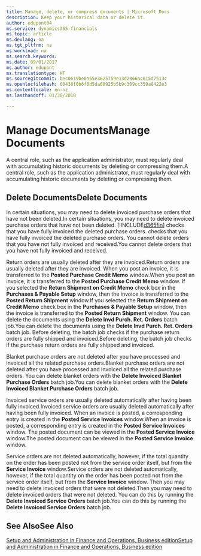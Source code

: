 ```yaml
---
title: Manage, delete, or compress documents | Microsoft Docs
description: Keep your historical data or delete it.
author: edupont04
ms.service: dynamics365-financials
ms.topic: article
ms.devlang: na
ms.tgt_pltfrm: na
ms.workload: na
ms.search.keywords: 
ms.date: 09/01/2017
ms.author: edupont
ms.translationtype: HT
ms.sourcegitcommit: bec0619be0a65e3625759e13d2866ac615d7513c
ms.openlocfilehash: 60438f0b6f0d5da60925b5b9c309cc359a8422e3
ms.contentlocale: en-nz
ms.lasthandoff: 01/30/2018

---
```

# <a name="manage-documents"></a><span data-ttu-id="6b661-103">Manage Documents</span><span class="sxs-lookup"><span data-stu-id="6b661-103">Manage Documents</span></span>
<span data-ttu-id="6b661-104">A central role, such as the application administrator, must regularly deal with accumulating historic documents by deleting or compressing them.</span><span class="sxs-lookup"><span data-stu-id="6b661-104">A central role, such as the application administrator, must regularly deal with accumulating historic documents by deleting or compressing them.</span></span>  

## <a name="delete-documents"></a><span data-ttu-id="6b661-105">Delete Documents</span><span class="sxs-lookup"><span data-stu-id="6b661-105">Delete Documents</span></span>
<span data-ttu-id="6b661-106">In certain situations, you may need to delete invoiced purchase orders that have not been deleted.</span><span class="sxs-lookup"><span data-stu-id="6b661-106">In certain situations, you may need to delete invoiced purchase orders that have not been deleted.</span></span> [!INCLUDE[d365fin](includes/d365fin_md.md)]<span data-ttu-id="6b661-107"> checks that you have fully invoiced the deleted purchase orders.</span><span class="sxs-lookup"><span data-stu-id="6b661-107"> checks that you have fully invoiced the deleted purchase orders.</span></span> <span data-ttu-id="6b661-108">You cannot delete orders that you have not fully invoiced and received.</span><span class="sxs-lookup"><span data-stu-id="6b661-108">You cannot delete orders that you have not fully invoiced and received.</span></span>  

<span data-ttu-id="6b661-109">Return orders are usually deleted after they are invoiced.</span><span class="sxs-lookup"><span data-stu-id="6b661-109">Return orders are usually deleted after they are invoiced.</span></span> <span data-ttu-id="6b661-110">When you post an invoice, it is transferred to the **Posted Purchase Credit Memo** window.</span><span class="sxs-lookup"><span data-stu-id="6b661-110">When you post an invoice, it is transferred to the **Posted Purchase Credit Memo** window.</span></span> <span data-ttu-id="6b661-111">If you selected the **Return Shipment on Credit Memo** check box in the **Purchases & Payable Setup** window, then the invoice is transferred to the **Posted Return Shipment** window.</span><span class="sxs-lookup"><span data-stu-id="6b661-111">If you selected the **Return Shipment on Credit Memo** check box in the **Purchases & Payable Setup** window, then the invoice is transferred to the **Posted Return Shipment** window.</span></span> <span data-ttu-id="6b661-112">You can delete the documents using the **Delete Invd Purch. Ret. Orders** batch job.</span><span class="sxs-lookup"><span data-stu-id="6b661-112">You can delete the documents using the **Delete Invd Purch. Ret. Orders** batch job.</span></span> <span data-ttu-id="6b661-113">Before deleting, the batch job checks if the purchase return orders are fully shipped and invoiced.</span><span class="sxs-lookup"><span data-stu-id="6b661-113">Before deleting, the batch job checks if the purchase return orders are fully shipped and invoiced.</span></span>  

<span data-ttu-id="6b661-114">Blanket purchase orders are not deleted after you have processed and invoiced all the related purchase orders.</span><span class="sxs-lookup"><span data-stu-id="6b661-114">Blanket purchase orders are not deleted after you have processed and invoiced all the related purchase orders.</span></span> <span data-ttu-id="6b661-115">You can delete blanket orders with the **Delete Invoiced Blanket Purchase Orders** batch job.</span><span class="sxs-lookup"><span data-stu-id="6b661-115">You can delete blanket orders with the **Delete Invoiced Blanket Purchase Orders** batch job.</span></span>  

<span data-ttu-id="6b661-116">Invoiced service orders are usually deleted automatically after having been fully invoiced.</span><span class="sxs-lookup"><span data-stu-id="6b661-116">Invoiced service orders are usually deleted automatically after having been fully invoiced.</span></span> <span data-ttu-id="6b661-117">When an invoice is posted, a corresponding entry is created in the **Posted Service Invoices** window.</span><span class="sxs-lookup"><span data-stu-id="6b661-117">When an invoice is posted, a corresponding entry is created in the **Posted Service Invoices** window.</span></span> <span data-ttu-id="6b661-118">The posted document can be viewed in the **Posted Service Invoice** window.</span><span class="sxs-lookup"><span data-stu-id="6b661-118">The posted document can be viewed in the **Posted Service Invoice** window.</span></span>  

<span data-ttu-id="6b661-119">Service orders are not deleted automatically, however, if the total quantity on the order has been posted not from the service order itself, but from the **Service Invoice** window.</span><span class="sxs-lookup"><span data-stu-id="6b661-119">Service orders are not deleted automatically, however, if the total quantity on the order has been posted not from the service order itself, but from the **Service Invoice** window.</span></span> <span data-ttu-id="6b661-120">Then you may need to delete invoiced orders that were not deleted.</span><span class="sxs-lookup"><span data-stu-id="6b661-120">Then you may need to delete invoiced orders that were not deleted.</span></span> <span data-ttu-id="6b661-121">You can do this by running the **Delete Invoiced Service Orders** batch job.</span><span class="sxs-lookup"><span data-stu-id="6b661-121">You can do this by running the **Delete Invoiced Service Orders** batch job.</span></span>  

## <a name="see-also"></a><span data-ttu-id="6b661-122">See Also</span><span class="sxs-lookup"><span data-stu-id="6b661-122">See Also</span></span>  
[<span data-ttu-id="6b661-123">Setup and Administration in Finance and Operations, Business edition</span><span class="sxs-lookup"><span data-stu-id="6b661-123">Setup and Administration in Finance and Operations, Business edition</span></span>](admin-setup-and-administration.md)  

